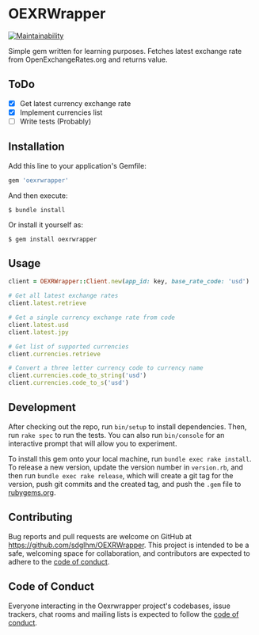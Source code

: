 # OEXRWrapper
[![Maintainability](https://api.codeclimate.com/v1/badges/a71a2a3a3e3ce266b7c0/maintainability)](https://codeclimate.com/github/sdglhm/OEXRWrapper/maintainability)  

Simple gem written for learning purposes. Fetches latest exchange rate from OpenExchangeRates.org and returns value.  

## ToDo
- [X] Get latest currency exchange rate
- [X] Implement currencies list
- [ ] Write tests (Probably)

## Installation

Add this line to your application's Gemfile:

```ruby
gem 'oexrwrapper'
```

And then execute:

    $ bundle install

Or install it yourself as:

    $ gem install oexrwrapper

## Usage

```ruby
client = OEXRWrapper::Client.new(app_id: key, base_rate_code: 'usd')

# Get all latest exchange rates
client.latest.retrieve

# Get a single currency exchange rate from code
client.latest.usd
client.latest.jpy

# Get list of supported currencies
client.currencies.retrieve

# Convert a three letter currency code to currency name
client.currencies.code_to_string('usd')
client.currencies.code_to_s('usd')
```
## Development

After checking out the repo, run `bin/setup` to install dependencies. Then, run `rake spec` to run the tests. You can also run `bin/console` for an interactive prompt that will allow you to experiment.

To install this gem onto your local machine, run `bundle exec rake install`. To release a new version, update the version number in `version.rb`, and then run `bundle exec rake release`, which will create a git tag for the version, push git commits and the created tag, and push the `.gem` file to [rubygems.org](https://rubygems.org).

## Contributing

Bug reports and pull requests are welcome on GitHub at https://github.com/sdglhm/OEXRWrapper. This project is intended to be a safe, welcoming space for collaboration, and contributors are expected to adhere to the [code of conduct](https://github.com/sdglhm/OEXRWrapper/blob/master/CODE_OF_CONDUCT.md).

## Code of Conduct

Everyone interacting in the Oexrwrapper project's codebases, issue trackers, chat rooms and mailing lists is expected to follow the [code of conduct](https://github.com/[USERNAME]/oexrwrapper/blob/master/CODE_OF_CONDUCT.md).
